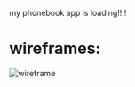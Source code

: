  my phonebook app is loading!!!!



 # wireframes:
![wireframe](https://github.com/arifkhan36/phonebook-app-project2/blob/master/planning/wireframe1.jpg)
